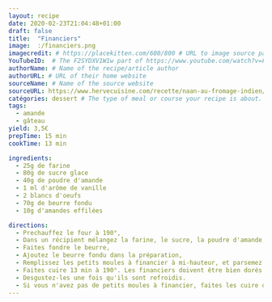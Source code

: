 ```yaml
---
layout: recipe
date: 2020-02-23T21:04:48+01:00
draft: false    
title:  "Financiers"
image:  :/financiers.png 
imagecredit: # https://placekitten.com/600/800 # URL to image source page, website, or creator
YouTubeID:  # The F2SYDXV1W1w part of https://www.youtube.com/watch?v=F2SYDXV1W1w
authorName: # Name of the recipe/article author
authorURL: # URL of their home website
sourceName: # Name of the source website
sourceURL: https://www.hervecuisine.com/recette/naan-au-fromage-indien/
catégories: dessert # The type of meal or course your recipe is about. For example: "dinner", "entree", or "dessert".
tags:
  - amande
  - gâteau
yield: 3,5€ 
prepTime: 15 min
cookTime: 13 min

ingredients:
  - 25g de farine
  - 80g de sucre glace
  - 40g de poudre d'amande
  - 1 ml d'arôme de vanille
  - 2 blancs d'oeufs
  - 70g de beurre fondu
  - 10g d'amandes effilées

directions:
  - Prechauffez le four à 190°,
  - Dans un récipient mélangez la farine, le sucre, la poudre d'amande, les blancs d'oeufs et l'arôme de vanille, 
  - Faites fondre le beurre,
  - Ajoutez le beurre fondu dans la préparation,
  - Remplissez les petits moules à financier à mi-hauteur, et parsemez d'amandes effilées,
  - Faites cuire 13 min à 190°. Les financiers doivent être bien dorés. 
  - Desgustez-les une fois qu'ils sont refroidis. 
  - Si vous n'avez pas de petits moules à financier, faites les cuire dans un moule à gateau (le plut petit possible), ça marche aussi. Il faut juste le laisser cuire quelques minutes supplémentaires.  
---
```

